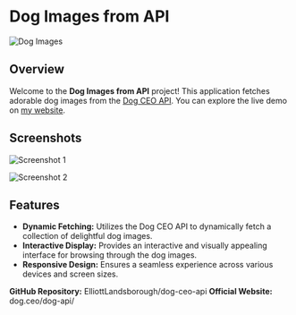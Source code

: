 # Dog Images from API

![Dog Images](https://github.com/harshit-2004/dog-Images-from-api/assets/96365691/08da1b49-ef00-4a09-95b7-4a0ed8a1efa6)

## Overview

Welcome to the **Dog Images from API** project! This application fetches adorable dog images from the [Dog CEO API](https://dog.ceo/dog-api/). You can explore the live demo on [my website](https://harshit-2004.github.io/dog-Images-from-api/).

## Screenshots

![Screenshot 1](https://github.com/harshit-2004/dog-Images-from-api/assets/96365691/891b4f86-1104-4ca2-b836-e87aeffd28b8)

![Screenshot 2](https://github.com/harshit-2004/dog-Images-from-api/assets/96365691/559b3a75-feea-4d5f-b2d1-efc544f6a811)


## Features

- **Dynamic Fetching:** Utilizes the Dog CEO API to dynamically fetch a collection of delightful dog images.
- **Interactive Display:** Provides an interactive and visually appealing interface for browsing through the dog images.
- **Responsive Design:** Ensures a seamless experience across various devices and screen sizes.


**GitHub Repository:** ElliottLandsborough/dog-ceo-api
**Official Website:** dog.ceo/dog-api/
